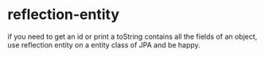 reflection-entity
=================

if you need to get an id or print a toString contains all the fields of an object, use reflection entity on a entity class of JPA and be happy.